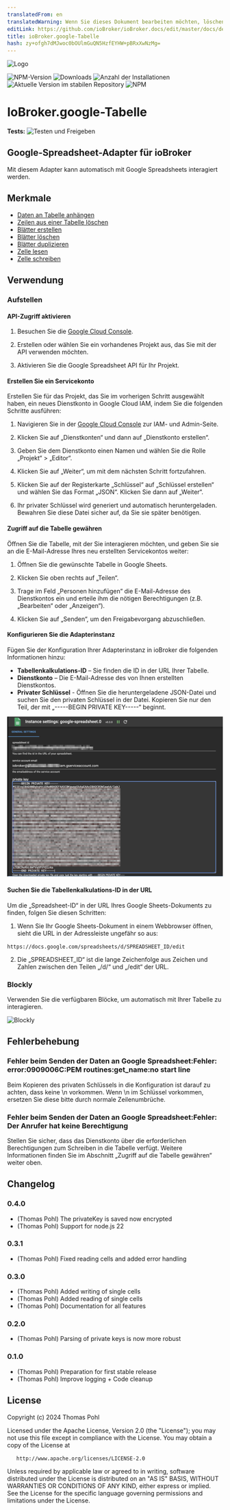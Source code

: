 ```yaml
---
translatedFrom: en
translatedWarning: Wenn Sie dieses Dokument bearbeiten möchten, löschen Sie bitte das Feld "translationsFrom". Andernfalls wird dieses Dokument automatisch erneut übersetzt
editLink: https://github.com/ioBroker/ioBroker.docs/edit/master/docs/de/adapterref/iobroker.google-spreadsheet/README.md
title: ioBroker.google-Tabelle
hash: zy+ofgh7dMJwoc0bOUlmGuQN5HzfEYHW+pBRxXwNzMg=
---
```

![Logo](../../../en/adapterref/iobroker.google-spreadsheet/admin/google-spreadsheet.png)

![NPM-Version](https://img.shields.io/npm/v/iobroker.google-spreadsheet.svg)
![Downloads](https://img.shields.io/npm/dm/iobroker.google-spreadsheet.svg)
![Anzahl der Installationen](https://iobroker.live/badges/google-spreadsheet-installed.svg)
![Aktuelle Version im stabilen Repository](https://iobroker.live/badges/google-spreadsheet-stable.svg)
![NPM](https://nodei.co/npm/iobroker.google-spreadsheet.png?downloads=true)

# IoBroker.google-Tabelle
**Tests:** ![Testen und Freigeben](https://github.com/ThomasPohl/ioBroker.google-spreadsheet/workflows/Test%20and%20Release/badge.svg)

## Google-Spreadsheet-Adapter für ioBroker
Mit diesem Adapter kann automatisch mit Google Spreadsheets interagiert werden.

## Merkmale
* [Daten an Tabelle anhängen](features/append.md)
* [Zeilen aus einer Tabelle löschen](features/delete-rows.md)
* [Blätter erstellen](features/create-sheet.md)
* [Blätter löschen](features/delete-sheet.md)
* [Blätter duplizieren](features/duplicate-sheet.md)
* [Zelle lesen](features/read-cell.md)
* [Zelle schreiben](features/write-cell.md)

## Verwendung
### Aufstellen
#### API-Zugriff aktivieren
1. Besuchen Sie die [Google Cloud Console](https://console.cloud.google.com/flows/enableapi?apiid=sheets.googleapis.com).

2. Erstellen oder wählen Sie ein vorhandenes Projekt aus, das Sie mit der API verwenden möchten.

3. Aktivieren Sie die Google Spreadsheet API für Ihr Projekt.

#### Erstellen Sie ein Servicekonto
Erstellen Sie für das Projekt, das Sie im vorherigen Schritt ausgewählt haben, ein neues Dienstkonto in Google Cloud IAM, indem Sie die folgenden Schritte ausführen:

1. Navigieren Sie in der [Google Cloud Console](https://console.cloud.google.com/iam-admin/iam) zur IAM- und Admin-Seite.

2. Klicken Sie auf „Dienstkonten“ und dann auf „Dienstkonto erstellen“.

3. Geben Sie dem Dienstkonto einen Namen und wählen Sie die Rolle „Projekt“ > „Editor“.

4. Klicken Sie auf „Weiter“, um mit dem nächsten Schritt fortzufahren.

5. Klicken Sie auf der Registerkarte „Schlüssel“ auf „Schlüssel erstellen“ und wählen Sie das Format „JSON“. Klicken Sie dann auf „Weiter“.

6. Ihr privater Schlüssel wird generiert und automatisch heruntergeladen. Bewahren Sie diese Datei sicher auf, da Sie sie später benötigen.

#### Zugriff auf die Tabelle gewähren
Öffnen Sie die Tabelle, mit der Sie interagieren möchten, und geben Sie sie an die E-Mail-Adresse Ihres neu erstellten Servicekontos weiter:

1. Öffnen Sie die gewünschte Tabelle in Google Sheets.

2. Klicken Sie oben rechts auf „Teilen“.

3. Trage im Feld „Personen hinzufügen“ die E-Mail-Adresse des Dienstkontos ein und erteile ihm die nötigen Berechtigungen (z.B. „Bearbeiten“ oder „Anzeigen“).

4. Klicken Sie auf „Senden“, um den Freigabevorgang abzuschließen.

#### Konfigurieren Sie die Adapterinstanz
Fügen Sie der Konfiguration Ihrer Adapterinstanz in ioBroker die folgenden Informationen hinzu:

- **Tabellenkalkulations-ID** – Sie finden die ID in der URL Ihrer Tabelle.
- **Dienstkonto** – Die E-Mail-Adresse des von Ihnen erstellten Dienstkontos.
- **Privater Schlüssel** - Öffnen Sie die heruntergeladene JSON-Datei und suchen Sie den privaten Schlüssel in der Datei. Kopieren Sie nur den Teil, der mit „-----BEGIN PRIVATE KEY-----“ beginnt.

![Einstellungen](../../../en/adapterref/iobroker.google-spreadsheet/img/settings.png)

#### Suchen Sie die Tabellenkalkulations-ID in der URL
Um die „Spreadsheet-ID“ in der URL Ihres Google Sheets-Dokuments zu finden, folgen Sie diesen Schritten:

1. Wenn Sie Ihr Google Sheets-Dokument in einem Webbrowser öffnen, sieht die URL in der Adressleiste ungefähr so aus:

```
https://docs.google.com/spreadsheets/d/SPREADSHEET_ID/edit
```

2. Die „SPREADSHEET_ID“ ist die lange Zeichenfolge aus Zeichen und Zahlen zwischen den Teilen „/d/“ und „/edit“ der URL.

### Blockly
Verwenden Sie die verfügbaren Blöcke, um automatisch mit Ihrer Tabelle zu interagieren.

![Blockly](../../../en/adapterref/iobroker.google-spreadsheet/img/blockly-append.png)

## Fehlerbehebung
### Fehler beim Senden der Daten an Google Spreadsheet:Fehler: error:0909006C:PEM routines:get_name:no start line
Beim Kopieren des privaten Schlüssels in die Konfiguration ist darauf zu achten, dass keine \n vorkommen. Wenn \n im Schlüssel vorkommen, ersetzen Sie diese bitte durch normale Zeilenumbrüche.

### Fehler beim Senden der Daten an Google Spreadsheet:Fehler: Der Anrufer hat keine Berechtigung
Stellen Sie sicher, dass das Dienstkonto über die erforderlichen Berechtigungen zum Schreiben in die Tabelle verfügt. Weitere Informationen finden Sie im Abschnitt „Zugriff auf die Tabelle gewähren“ weiter oben.

## Changelog
<!--
    Placeholder for the next version (at the beginning of the line):
    ### **WORK IN PROGRESS**
-->
### 0.4.0
* (Thomas Pohl) The privateKey is saved now encrypted
* (Thomas Pohl) Support for node.js 22
### 0.3.1
* (Thomas Pohl) Fixed reading cells and added error handling
### 0.3.0
* (Thomas Pohl) Added writing of single cells
* (Thomas Pohl) Added reading of single cells
* (Thomas Pohl) Documentation for all features
### 0.2.0
* (Thomas Pohl) Parsing of private keys is now more robust

### 0.1.0
* (Thomas Pohl) Preparation for first stable release
* (Thomas Pohl) Improve logging + Code cleanup

## License

   Copyright (c) 2024 Thomas Pohl

   Licensed under the Apache License, Version 2.0 (the "License");
   you may not use this file except in compliance with the License.
   You may obtain a copy of the License at

       http://www.apache.org/licenses/LICENSE-2.0

   Unless required by applicable law or agreed to in writing, software
   distributed under the License is distributed on an "AS IS" BASIS,
   WITHOUT WARRANTIES OR CONDITIONS OF ANY KIND, either express or implied.
   See the License for the specific language governing permissions and
   limitations under the License.